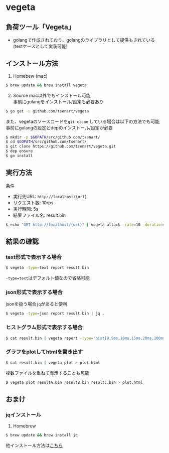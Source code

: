 # vegeta

## 負荷ツール「Vegeta」
- golangで作成されており、golangのライブラリとして提供もされている(testケースとして実装可能)

## インストール方法
1. Homebew (mac)
```bash
$ brew update && brew install vegeta
```

2. Source
mac以外でもインストール可能  
事前にgolangをインストール/設定も必要あり
```bash
$ go get -u github.com/tsenart/vegeta
```

また、vegetaのソースコードを`git clone` している場合は以下の方法でも可能
事前にgolangの設定とdepのインストール/設定が必要
```bash
$ mkdir -p $GOPATH/src/github.com/tsenart/
$ cd $GOPATH/src/github.com/tsenart/
$ git clone https://github.com/tsenart/vegeta.git
$ dep ensure
$ go install
```

## 実行方法
条件
- 実行先URL: `http://localhost/{url}`
- リクエスト数: 10rps
- 実行時間: 5s
- 結果ファイル名: result.bin
```bash
$ echo "GET http://localhost/{url}" | vegeta attack -rate=10 -duration=5s | tee result.bin
```

## 結果の確認
### text形式で表示する場合
``` bash
$ vegeta -type=text report result.bin
```
`-type=text`はデフォルト値なので省略可能

### json形式で表示する場合
jsonを扱う場合`jq`があると便利
```bash
$ vegeta -type=json report result.bin | jq .
```

### ヒストグラム形式で表示する場合
```bash
$ cat result.bin | vegeta report -type='hist[0,5ms,10ms,15ms,20ms,100ms]'
```

### グラフをplotしてhtmlを書き出す
```bash
$ cat result.bin | vegeta plot > plot.html
```

複数ファイルを重ねて表示することも可能
```bash
$ vegeta plot resultA.bin resultB.bin resultC.bin > plot.html
```

## おまけ
### jqインストール
1. Homebrew
```bash
$ brew update && brew install jq
```

他インストール方法は[こちら](https://stedolan.github.io/jq/download/)